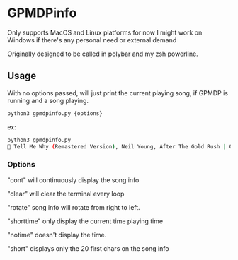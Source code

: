 # GPMDPinfo

Only supports MacOS and Linux platforms for now
I might work on Windows if there's any personal need or external demand

Originally designed to be called in polybar and my zsh powerline.


## Usage

With no options passed, will just print the current playing song, if GPMDP is running and a song playing.

```bash
python3 gpmdpinfo.py {options}
```

ex:

 ```bash
 python3 gpmdpinfo.py
  Tell Me Why (Remastered Version), Neil Young, After The Gold Rush | 0:05/2:57
 ```

### Options

"cont" will continuously display the song info

"clear" will clear the terminal every loop

"rotate" song info will rotate from right to left.

"shorttime" only display the current time playing time

"notime" doesn't display the time.

"short" displays only the 20 first chars on the song info